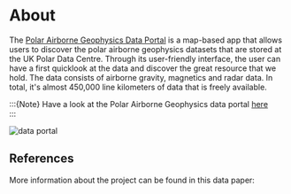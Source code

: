 # About

The [Polar Airborne Geophysics Data Portal](https://www.bas.ac.uk/project/nagdp/) is a map-based app that allows users to discover
the polar airborne geophysics datasets that are stored at the UK Polar Data Centre. 
Through its user-friendly interface, the user can have a first quicklook at the data 
and discover the great resource that we hold. The data consists of airborne gravity, magnetics 
and radar data. In total, it's almost 450,000 line kilometers of data that is freely available.


:::{Note}
Have a look at the Polar Airborne Geophysics data portal [here](https://www.bas.ac.uk/project/nagdp/)  
:::

![data portal](../images/data-portal.png)

## References

More information about the project can be found in this data paper:
